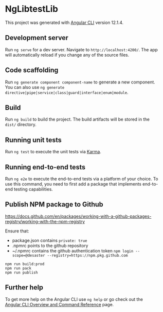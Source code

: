 # NgLibtestLib

This project was generated with [Angular CLI](https://github.com/angular/angular-cli) version 12.1.4.

## Development server

Run `ng serve` for a dev server. Navigate to `http://localhost:4200/`. The app will automatically reload if you change any of the source files.

## Code scaffolding

Run `ng generate component component-name` to generate a new component. You can also use `ng generate directive|pipe|service|class|guard|interface|enum|module`.

## Build

Run `ng build` to build the project. The build artifacts will be stored in the `dist/` directory.

## Running unit tests

Run `ng test` to execute the unit tests via [Karma](https://karma-runner.github.io).

## Running end-to-end tests

Run `ng e2e` to execute the end-to-end tests via a platform of your choice. To use this command, you need to first add a package that implements end-to-end testing capabilities.

## Publish NPM package to Github

https://docs.github.com/en/packages/working-with-a-github-packages-registry/working-with-the-npm-registry

Ensure that:
* package.json contains `private: true`
* .npmrc points to the github repository
* ~/.npmrc contains the github authentication token `npm login --scope=@desaster --registry=https://npm.pkg.github.com`
```
npm run build:prod
npm run pack
npm run publish
```

## Further help

To get more help on the Angular CLI use `ng help` or go check out the [Angular CLI Overview and Command Reference](https://angular.io/cli) page.

